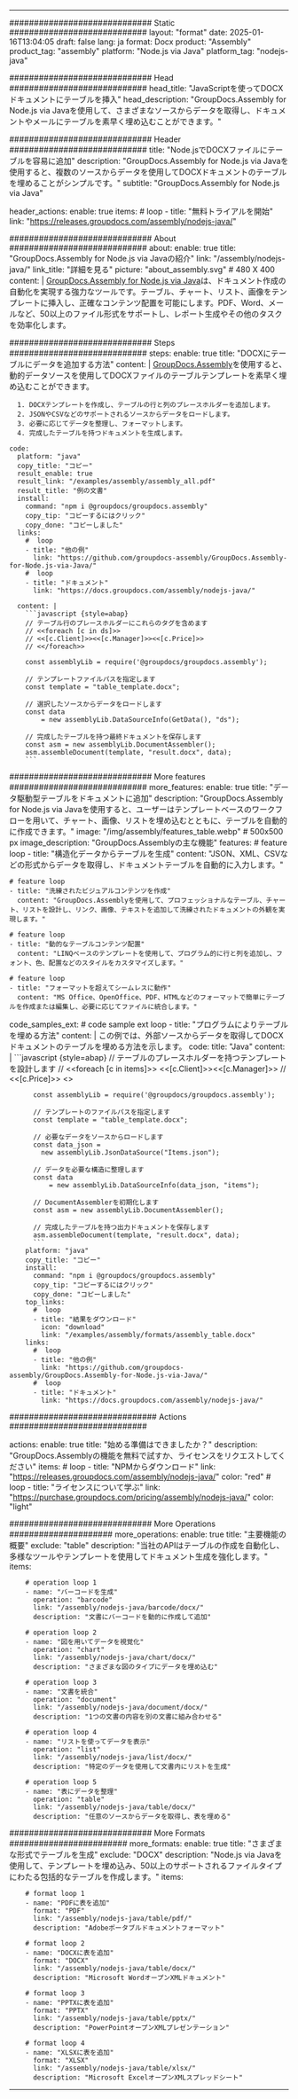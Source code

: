 



---
############################# Static ############################
layout: "format"
date:  2025-01-16T13:04:05
draft: false
lang: ja
format: Docx
product: "Assembly"
product_tag: "assembly"
platform: "Node.js via Java"
platform_tag: "nodejs-java"

############################# Head ############################
head_title: "JavaScriptを使ってDOCXドキュメントにテーブルを挿入"
head_description: "GroupDocs.Assembly for Node.js via Javaを使用して、さまざまなソースからデータを取得し、ドキュメントやメールにテーブルを素早く埋め込むことができます。"

############################# Header ############################
title: "Node.jsでDOCXファイルにテーブルを容易に追加" 
description: "GroupDocs.Assembly for Node.js via Javaを使用すると、複数のソースからデータを使用してDOCXドキュメントのテーブルを埋めることがシンプルです。"
subtitle: "GroupDocs.Assembly for Node.js via Java" 

header_actions:
  enable: true
  items:
    #  loop
    - title: "無料トライアルを開始"
      link: "https://releases.groupdocs.com/assembly/nodejs-java/"
      
############################# About ############################
about:
    enable: true
    title: "GroupDocs.Assembly for Node.js via Javaの紹介"
    link: "/assembly/nodejs-java/"
    link_title: "詳細を見る"
    picture: "about_assembly.svg" # 480 X 400
    content: |
       [GroupDocs.Assembly for Node.js via Java](/assembly/nodejs-java/)は、ドキュメント作成の自動化を実現する強力なツールです。テーブル、チャート、リスト、画像をテンプレートに挿入し、正確なコンテンツ配置を可能にします。PDF、Word、メールなど、50以上のファイル形式をサポートし、レポート生成やその他のタスクを効率化します。

############################# Steps ############################
steps:
    enable: true
    title: "DOCXにテーブルにデータを追加する方法"
    content: |
      [GroupDocs.Assembly](/assembly/nodejs-java/)を使用すると、動的データソースを使用してDOCXファイルのテーブルテンプレートを素早く埋め込むことができます。
      
      1. DOCXテンプレートを作成し、テーブルの行と列のプレースホルダーを追加します。
      2. JSONやCSVなどのサポートされるソースからデータをロードします。
      3. 必要に応じてデータを整理し、フォーマットします。
      4. 完成したテーブルを持つドキュメントを生成します。
   
    code:
      platform: "java"
      copy_title: "コピー"
      result_enable: true
      result_link: "/examples/assembly/assembly_all.pdf"
      result_title: "例の文書"
      install:
        command: "npm i @groupdocs/groupdocs.assembly"
        copy_tip: "コピーするにはクリック"
        copy_done: "コピーしました"
      links:
        #  loop
        - title: "他の例"
          link: "https://github.com/groupdocs-assembly/GroupDocs.Assembly-for-Node.js-via-Java/"
        #  loop
        - title: "ドキュメント"
          link: "https://docs.groupdocs.com/assembly/nodejs-java/"
          
      content: |
        ```javascript {style=abap}
        // テーブル行のプレースホルダーにこれらのタグを含めます
        // <<foreach [c in ds]>>
        // <<[c.Client]>><<[c.Manager]>><<[c.Price]>>
        // <</foreach>>
    
        const assemblyLib = require('@groupdocs/groupdocs.assembly');

        // テンプレートファイルパスを指定します
        const template = "table_template.docx";

        // 選択したソースからデータをロードします
        const data 
            = new assemblyLib.DataSourceInfo(GetData(), "ds");

        // 完成したテーブルを持つ最終ドキュメントを保存します
        const asm = new assemblyLib.DocumentAssembler();
        asm.assembleDocument(template, "result.docx", data);
        ```           

############################# More features ############################
more_features:
  enable: true
  title: "データ駆動型テーブルをドキュメントに追加"
  description: "GroupDocs.Assembly for Node.js via Javaを使用すると、ユーザーはテンプレートベースのワークフローを用いて、チャート、画像、リストを埋め込むとともに、テーブルを自動的に作成できます。"
  image: "/img/assembly/features_table.webp" # 500x500 px
  image_description: "GroupDocs.Assemblyの主な機能"
  features:
    # feature loop
    - title: "構造化データからテーブルを生成"
      content: "JSON、XML、CSVなどの形式からデータを取得し、ドキュメントテーブルを自動的に入力します。"

    # feature loop
    - title: "洗練されたビジュアルコンテンツを作成"
      content: "GroupDocs.Assemblyを使用して、プロフェッショナルなテーブル、チャート、リストを設計し、リンク、画像、テキストを追加して洗練されたドキュメントの外観を実現します。"

    # feature loop
    - title: "動的なテーブルコンテンツ配置"
      content: "LINQベースのテンプレートを使用して、プログラム的に行と列を追加し、フォント、色、配置などのスタイルをカスタマイズします。"

    # feature loop
    - title: "フォーマットを超えてシームレスに動作"
      content: "MS Office、OpenOffice、PDF、HTMLなどのフォーマットで簡単にテーブルを作成または編集し、必要に応じてファイルに統合します。"
      
  code_samples_ext:
    # code sample ext loop
    - title: "プログラムによりテーブルを埋める方法"
      content: |
        この例では、外部ソースからデータを取得してDOCXドキュメントのテーブルを埋める方法を示します。
      code:
        title: "Java"
        content: |
          ```javascript {style=abap}
          // テーブルのプレースホルダーを持つテンプレートを設計します
          // <<foreach [c in items]>> <<[c.Client]>><<[c.Manager]>>
          //  <<[c.Price]>> <</foreach>>
          
          const assemblyLib = require('@groupdocs/groupdocs.assembly');

          // テンプレートのファイルパスを指定します
          const template = "table_template.docx";

          // 必要なデータをソースからロードします
          const data_json = 
            new assemblyLib.JsonDataSource("Items.json");

          // データを必要な構造に整理します
          const data 
              = new assemblyLib.DataSourceInfo(data_json, "items");

          // DocumentAssemblerを初期化します
          const asm = new assemblyLib.DocumentAssembler();

          // 完成したテーブルを持つ出力ドキュメントを保存します
          asm.assembleDocument(template, "result.docx", data);
          ```
        platform: "java"
        copy_title: "コピー"
        install:
          command: "npm i @groupdocs/groupdocs.assembly"
          copy_tip: "コピーするにはクリック"
          copy_done: "コピーしました"
        top_links:
          #  loop
          - title: "結果をダウンロード"
            icon: "download"
            link: "/examples/assembly/formats/assembly_table.docx"
        links:
          #  loop
          - title: "他の例"
            link: "https://github.com/groupdocs-assembly/GroupDocs.Assembly-for-Node.js-via-Java/"
          #  loop
          - title: "ドキュメント"
            link: "https://docs.groupdocs.com/assembly/nodejs-java/"
            

            


############################## Actions ############################

actions:
  enable: true
  title: "始める準備はできましたか？"
  description: "GroupDocs.Assemblyの機能を無料で試すか、ライセンスをリクエストしてください"
  items:
    #  loop
    - title: "NPMからダウンロード"
      link: "https://releases.groupdocs.com/assembly/nodejs-java/"
      color: "red"
        #  loop
    - title: "ライセンスについて学ぶ"
      link: "https://purchase.groupdocs.com/pricing/assembly/nodejs-java/"
      color: "light"


############################# More Operations #####################
more_operations:
    enable: true
    title: "主要機能の概要"
    exclude: "table"
    description: "当社のAPIはテーブルの作成を自動化し、多様なツールやテンプレートを使用してドキュメント生成を強化します。"
    items: 
          
        # operation loop 1
        - name: "バーコードを生成"
          operation: "barcode"
          link: "/assembly/nodejs-java/barcode/docx/"
          description: "文書にバーコードを動的に作成して追加"

        # operation loop 2
        - name: "図を用いてデータを視覚化"
          operation: "chart"
          link: "/assembly/nodejs-java/chart/docx/"
          description: "さまざまな図のタイプにデータを埋め込む"

        # operation loop 3
        - name: "文書を統合"
          operation: "document"
          link: "/assembly/nodejs-java/document/docx/"
          description: "1つの文書の内容を別の文書に組み合わせる"

        # operation loop 4
        - name: "リストを使ってデータを表示"
          operation: "list"
          link: "/assembly/nodejs-java/list/docx/"
          description: "特定のデータを使用して文書内にリストを生成"

        # operation loop 5
        - name: "表にデータを整理"
          operation: "table"
          link: "/assembly/nodejs-java/table/docx/"
          description: "任意のソースからデータを取得し、表を埋める"
         
          
############################# More Formats ########################
more_formats:
    enable: true
    title: "さまざまな形式でテーブルを生成"
    exclude: "DOCX"
    description: "Node.js via Javaを使用して、テンプレートを埋め込み、50以上のサポートされるファイルタイプにわたる包括的なテーブルを作成します。"
    items: 
          
        # format loop 1
        - name: "PDFに表を追加"
          format: "PDF"
          link: "/assembly/nodejs-java/table/pdf/"
          description: "Adobeポータブルドキュメントフォーマット"
          
        # format loop 2
        - name: "DOCXに表を追加"
          format: "DOCX"
          link: "/assembly/nodejs-java/table/docx/"
          description: "Microsoft WordオープンXMLドキュメント"
          
        # format loop 3
        - name: "PPTXに表を追加"
          format: "PPTX"
          link: "/assembly/nodejs-java/table/pptx/"
          description: "PowerPointオープンXMLプレゼンテーション"
          
        # format loop 4
        - name: "XLSXに表を追加"
          format: "XLSX"
          link: "/assembly/nodejs-java/table/xlsx/"
          description: "Microsoft ExcelオープンXMLスプレッドシート"


          

---
